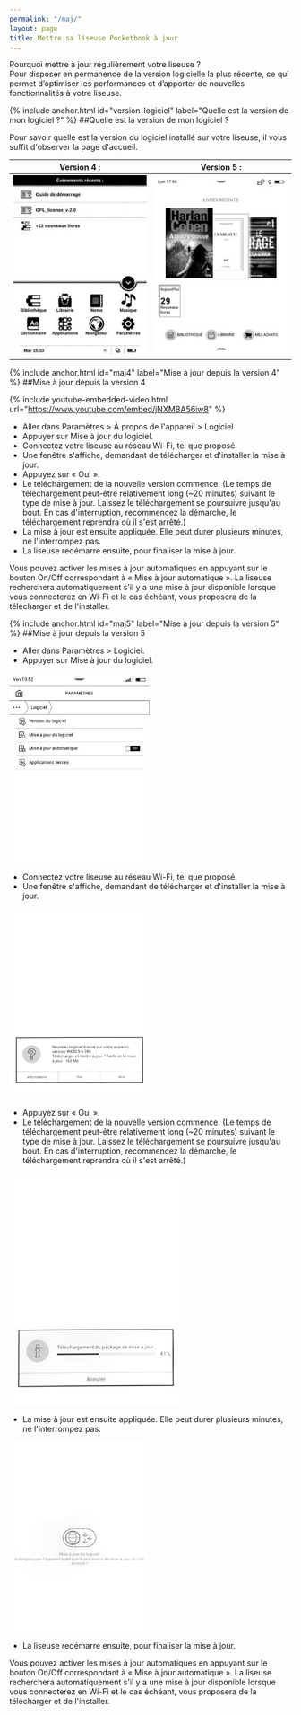 ```yaml
---
permalink: "/maj/"
layout: page
title: Mettre sa liseuse Pocketbook à jour
---
```


<p class="protip">
    <span class="title">Pourquoi mettre à jour régulièrement votre liseuse ?</span><br />
    Pour disposer en permanence de la version logicielle la plus récente, ce qui permet d’optimiser les performances et d’apporter de nouvelles fonctionnalités à votre liseuse.
</p>

{% include anchor.html id="version-logiciel" label="Quelle est la version de mon logiciel ?" %}
##Quelle est la version de mon logiciel ?

Pour savoir quelle est la version du logiciel installé sur votre liseuse, il vous suffit d'observer la page d'accueil.

Version 4 : | Version 5 :
----------- | -----------
![](/images/index-info-3.jpg) | ![](/images/index-info-5.jpg)

{% include anchor.html id="maj4" label="Mise à jour depuis la version 4" %}
##Mise à jour depuis la version 4

{% include youtube-embedded-video.html url="https://www.youtube.com/embed/jNXMBA56iw8" %}

- Aller dans Paramètres > À propos de l'appareil > Logiciel.
- Appuyer sur Mise à jour du logiciel.
- Connectez votre liseuse au réseau Wi-Fi, tel que proposé.
- Une fenêtre s'affiche, demandant de télécharger et d'installer la mise à jour.
- Appuyez sur « Oui ».
- Le téléchargement de la nouvelle version commence. (Le temps de téléchargement peut-être relativement long (~20 minutes) suivant le type de mise à jour. Laissez le téléchargement se poursuivre jusqu'au bout. En cas d'interruption, recommencez la démarche, le téléchargement reprendra où il s'est arrêté.)
- La mise à jour est ensuite appliquée. Elle peut durer plusieurs minutes, ne l'interrompez pas.
- La liseuse redémarre ensuite, pour finaliser la mise à jour.

Vous pouvez activer les mises à jour automatiques en appuyant sur le bouton On/Off correspondant à « Mise à jour automatique ». La liseuse recherchera automatiquement s'il y a une mise à jour disponible lorsque vous connecterez en Wi-Fi et le cas échéant, vous proposera de la télécharger et de l'installer.

{% include anchor.html id="maj5" label="Mise à jour depuis la version 5" %}
##Mise à jour depuis la version 5

- Aller dans Paramètres > Logiciel.
- Appuyer sur Mise à jour du logiciel.

![](/images/majv5-1.jpg)

- Connectez votre liseuse au réseau Wi-Fi, tel que proposé.
- Une fenêtre s'affiche, demandant de télécharger et d'installer la mise à jour.

![](/images/majv5-2.jpg)

- Appuyez sur « Oui ».
- Le téléchargement de la nouvelle version commence. (Le temps de téléchargement peut-être relativement long (~20 minutes) suivant le type de mise à jour. Laissez le téléchargement se poursuivre jusqu'au bout. En cas d'interruption, recommencez la démarche, le téléchargement reprendra où il s'est arrêté.)

![](/images/majv5-3.jpg)

- La mise à jour est ensuite appliquée. Elle peut durer plusieurs minutes, ne l'interrompez pas.

![](/images/majv5-4.jpg)

- La liseuse redémarre ensuite, pour finaliser la mise à jour.

Vous pouvez activer les mises à jour automatiques en appuyant sur le bouton On/Off correspondant à « Mise à jour automatique ». La liseuse recherchera automatiquement s'il y a une mise à jour disponible lorsque vous connecterez en Wi-Fi et le cas échéant, vous proposera de la télécharger et de l'installer.

